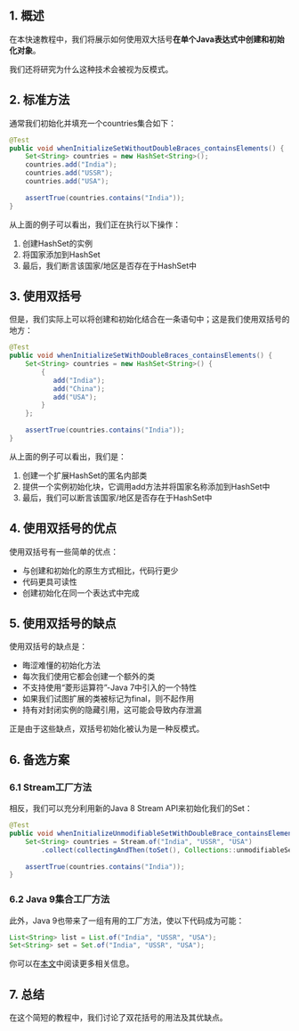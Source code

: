 ## 1. 概述

在本快速教程中，我们将展示如何使用双大括号**在单个Java表达式中创建和初始化对象**。

我们还将研究为什么这种技术会被视为反模式。

## 2. 标准方法

通常我们初始化并填充一个countries集合如下：

```java
@Test
public void whenInitializeSetWithoutDoubleBraces_containsElements() {
    Set<String> countries = new HashSet<String>();                
    countries.add("India");
    countries.add("USSR");
    countries.add("USA");
 
    assertTrue(countries.contains("India"));
}
```

从上面的例子可以看出，我们正在执行以下操作：

1.  创建HashSet的实例
2.  将国家添加到HashSet
3.  最后，我们断言该国家/地区是否存在于HashSet中

## 3. 使用双括号

但是，我们实际上可以将创建和初始化结合在一条语句中；这是我们使用双括号的地方：

```java
@Test
public void whenInitializeSetWithDoubleBraces_containsElements() {
    Set<String> countries = new HashSet<String>() {
        {
           add("India");
           add("China");
           add("USA");
        }
    };
 
    assertTrue(countries.contains("India"));
}
```

从上面的例子可以看出，我们是：

1.  创建一个扩展HashSet的匿名内部类
2.  提供一个实例初始化块，它调用add方法并将国家名称添加到HashSet中
3.  最后，我们可以断言该国家/地区是否存在于HashSet中

## 4. 使用双括号的优点

使用双括号有一些简单的优点：

-   与创建和初始化的原生方式相比，代码行更少
-   代码更具可读性
-   创建初始化在同一个表达式中完成

## 5. 使用双括号的缺点

使用双括号的缺点是：

-   晦涩难懂的初始化方法
-   每次我们使用它都会创建一个额外的类
-   不支持使用“菱形运算符”-Java 7中引入的一个特性
-   如果我们试图扩展的类被标记为final，则不起作用
-   持有对封闭实例的隐藏引用，这可能会导致内存泄漏

正是由于这些缺点，双括号初始化被认为是一种反模式。

## 6. 备选方案

### 6.1 Stream工厂方法

相反，我们可以充分利用新的Java 8 Stream API来初始化我们的Set：

```java
@Test
public void whenInitializeUnmodifiableSetWithDoubleBrace_containsElements() {
    Set<String> countries = Stream.of("India", "USSR", "USA")
        .collect(collectingAndThen(toSet(), Collections::unmodifiableSet));
 
    assertTrue(countries.contains("India"));
}
```

### 6.2 Java 9集合工厂方法

此外，Java 9也带来了一组有用的工厂方法，使以下代码成为可能：

```java
List<String> list = List.of("India", "USSR", "USA");
Set<String> set = Set.of("India", "USSR", "USA");
```

你可以在[本文](https://www.baeldung.com/java-9-collections-factory-methods)中阅读更多相关信息。

## 7. 总结

在这个简短的教程中，我们讨论了双花括号的用法及其优缺点。